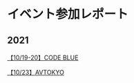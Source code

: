 # イベント参加レポート

## 2021

[【10/19-20】CODE BLUE](2021/10-19-codeblue.md)

[【10/23】AVTOKYO](2021/10-23-avtokyo.md)
